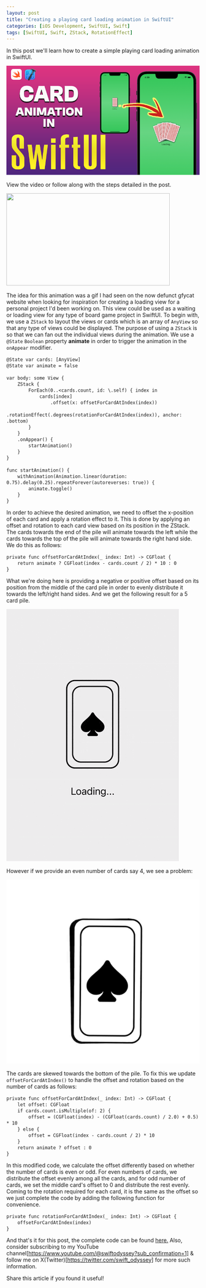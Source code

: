 ```yaml
---
layout: post
title: "Creating a playing card loading animation in SwiftUI"
categories: [iOS Development, SwiftUI, Swift]
tags: [SwiftUI, Swift, ZStack, RotationEffect]
---
```

In this post we'll learn how to create a simple playing card loading animation in SwiftUI.

![image](/assets/images/post6/cardloading.png)

View the video or follow along with the steps detailed in the post.

[<img src="https://img.youtube.com/vi/jsMSFwhBryg/hqdefault.jpg" width="426" height="240"
/>](https://www.youtube.com/embed/jsMSFwhBryg)

The idea for this animation was a gif I had seen on the now defunct gfycat website when looking for inspiration for creating a loading view for a personal project I'd been working on. This view could be used as a waiting or loading view for any type of board game project in SwiftUI. To begin with, we use a `ZStack` to layout the views or cards which is an array of `AnyView` so that any type of views could be displayed. The purpose of using a `ZStack` is so that we can fan out the individual views during the animation.
We use a `@State` `Boolean` property **animate** in order to trigger the animation in the `onAppear` modifier. 

```
@State var cards: [AnyView]
@State var animate = false

var body: some View {
    ZStack {
        ForEach(0..<cards.count, id: \.self) { index in
            cards[index]
                .offset(x: offsetForCardAtIndex(index))
                .rotationEffect(.degrees(rotationForCardAtIndex(index)), anchor: .bottom)
        }
    }
    .onAppear() {
        startAnimation()
    }
}

func startAnimation() {
    withAnimation(Animation.linear(duration: 0.75).delay(0.25).repeatForever(autoreverses: true)) {
        animate.toggle()
    }
}
```
In order to achieve the desired animation, we need to offset the x-position of each card and apply a rotation effect to it. This is done by applying an offset and rotation to each card view based on its position in the ZStack. The cards towards the end of the pile will animate towards the left while the cards towards the top of the pile will animate towards the right hand side. We do this as follows:

```
private func offsetForCardAtIndex(_ index: Int) -> CGFloat {
    return animate ? CGFloat(index - cards.count / 2) * 10 : 0
}
```
What we're doing here is providing a negative or positive offset based on its position from the middle of the card pile in order to evenly distribute it towards the left/right hand sides.
And we get the following result for a 5 card pile.

![image](/assets/images/post6/cardloadingview.gif)

However if we provide an even number of cards say 4, we see a problem:

![image](/assets/images/post6/4cardloadingview.gif)

The cards are skewed towards the bottom of the pile. To fix this we update `offsetForCardAtIndex()` to handle the offset and rotation based on the number of cards as follows:
```
private func offsetForCardAtIndex(_ index: Int) -> CGFloat {
    let offset: CGFloat
    if cards.count.isMultiple(of: 2) {
        offset = (CGFloat(index) - (CGFloat(cards.count) / 2.0) + 0.5) * 10
    } else {
        offset = CGFloat(index - cards.count / 2) * 10
    }
    return animate ? offset : 0
}
```
In this modified code, we calculate the offset differently based on whether the number of cards is even or odd. For even numbers of cards, we distribute the offset evenly among all the cards, and for odd number of cards, we set the middle card's offset to 0 and distribute the rest evenly. Coming to the rotation required for each card, it is the same as the offset so we just complete the code by adding the following function for convenience.

```
private func rotationForCardAtIndex(_ index: Int) -> CGFloat {
    offsetForCardAtIndex(index)
}
```

And that's it for this post, the complete code can be found [here.](https://github.com/anupdsouza/ios-card-loading-view)
Also, consider subscribing to my YouTube channel[https://www.youtube.com/@swiftodyssey?sub_confirmation=1] & follow me on X(Twitter)[https://twitter.com/swift_odyssey] for more such information.

Share this article if you found it useful!

